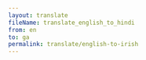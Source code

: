 ```yaml
--- 
layout: translate 
fileName: translate_english_to_hindi 
from: en
to: ga 
permalink: translate/english-to-irish
---
```


